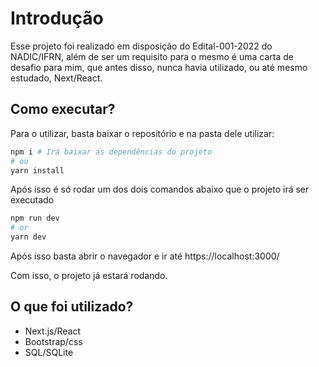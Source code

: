 # Introdução

Esse projeto foi realizado em disposição do Edital-001-2022 do NADIC/IFRN, além de ser um requisito para o mesmo é uma carta de desafio para mim, que antes disso, nunca havia utilizado, ou até mesmo estudado, Next/React. 

## Como executar?

Para o utilizar, basta baixar o repositório e na pasta dele utilizar:

```bash
npm i # Irá baixar as dependências do projeto
# ou
yarn install
```

Após isso é só rodar um dos dois comandos abaixo que o projeto irá ser executado

```bash
npm run dev
# or
yarn dev
```

Após isso basta abrir o navegador e ir até https://localhost:3000/

Com isso, o projeto já estará rodando.

## O que foi utilizado?

- Next.js/React
- Bootstrap/css
- SQL/SQLite

